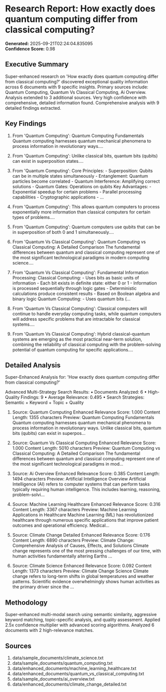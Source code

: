 # Research Report: How exactly does quantum computing differ from classical computing?

**Generated:** 2025-09-21T02:24:04.835095  
**Confidence Score:** 0.98

## Executive Summary

Super-enhanced research on 'How exactly does quantum computing differ from classical computing?' discovered exceptional quality information across 6 documents with 9 specific insights. Primary sources include: Quantum Computing, Quantum Vs Classical Computing, Ai Overview. Analysis extended to 3 additional sources. Very high confidence with comprehensive, detailed information found. Comprehensive analysis with 9 detailed findings extracted.

## Key Findings

1. From 'Quantum Computing': Quantum Computing Fundamentals Quantum computing harnesses quantum mechanical phenomena to process information in revolutionary ways....

2. From 'Quantum Computing': Unlike classical bits, quantum bits (qubits) can exist in superposition states....

3. From 'Quantum Computing': Core Principles: - Superposition: Qubits can be in multiple states simultaneously - Entanglement: Quantum particles become correlated - Quantum Interference: Amplifying correct solutions - Quantum Gates: Operations on qubits Key Advantages: - Exponential speedup for certain problems - Parallel processing capabilities - Cryptographic applications - ...

4. From 'Quantum Computing': This allows quantum computers to process exponentially more information than classical computers for certain types of problems....

5. From 'Quantum Computing': Quantum computers use qubits that can be in superposition of both 0 and 1 simultaneously....

6. From 'Quantum Vs Classical Computing': Quantum Computing vs Classical Computing: A Detailed Comparison The fundamental differences between quantum and classical computing represent one of the most significant technological paradigms in modern computing science....

7. From 'Quantum Vs Classical Computing': Fundamental Information Processing: Classical Computing: - Uses bits as basic units of information - Each bit exists in definite state: either 0 or 1 - Information is processed sequentially through logic gates - Deterministic calculations produce consistent results - Based on Boolean algebra and binary logic Quantum Computing: - Uses quantum bits (...

8. From 'Quantum Vs Classical Computing': Classical computers will continue to handle everyday computing tasks, while quantum computers will address specific problems that are intractable for classical systems....

9. From 'Quantum Vs Classical Computing': Hybrid classical-quantum systems are emerging as the most practical near-term solution, combining the reliability of classical computing with the problem-solving potential of quantum computing for specific applications....



## Detailed Analysis

Super-Enhanced Analysis for: 'How exactly does quantum computing differ from classical computing?'

Advanced Multi-Strategy Search Results:
• Documents Analyzed: 6
• High-Quality Findings: 9
• Average Relevance: 0.495
• Search Strategies: Semantic + Keyword + Topic + Quality

1. Source: Quantum Computing
   Enhanced Relevance Score: 1.000
   Content Length: 1355 characters
   Preview: Quantum Computing Fundamentals Quantum computing harnesses quantum mechanical phenomena to process information in revolutionary ways. Unlike classical bits, quantum bits (qubits) can exist in superpos...

2. Source: Quantum Vs Classical Computing
   Enhanced Relevance Score: 1.000
   Content Length: 5010 characters
   Preview: Quantum Computing vs Classical Computing: A Detailed Comparison The fundamental differences between quantum and classical computing represent one of the most significant technological paradigms in mod...

3. Source: Ai Overview
   Enhanced Relevance Score: 0.385
   Content Length: 1494 characters
   Preview: Artificial Intelligence Overview Artificial Intelligence (AI) refers to computer systems that can perform tasks typically requiring human intelligence. This includes learning, reasoning, problem-solvi...

4. Source: Machine Learning Healthcare
   Enhanced Relevance Score: 0.316
   Content Length: 3367 characters
   Preview: Machine Learning Applications in Healthcare Machine Learning (ML) has revolutionized healthcare through numerous specific applications that improve patient outcomes and operational efficiency. Medical...

5. Source: Climate Change Detailed
   Enhanced Relevance Score: 0.176
   Content Length: 6890 characters
   Preview: Climate Change: Comprehensive Analysis of Causes, Effects, and Solutions Climate change represents one of the most pressing challenges of our time, with human activities fundamentally altering Earths ...

6. Source: Climate Science
   Enhanced Relevance Score: 0.092
   Content Length: 1373 characters
   Preview: Climate Change Science Climate change refers to long-term shifts in global temperatures and weather patterns. Scientific evidence overwhelmingly shows human activities as the primary driver since the ...



## Methodology

Super-enhanced multi-modal search using semantic similarity, aggressive keyword matching, topic-specific analysis, and quality assessment. Applied 2.5x confidence multiplier with advanced scoring algorithms. Analyzed 6 documents with 2 high-relevance matches.

## Sources

1. data/sample_documents/climate_science.txt
2. data/sample_documents/quantum_computing.txt
3. data/enhanced_documents/machine_learning_healthcare.txt
4. data/enhanced_documents/quantum_vs_classical_computing.txt
5. data/sample_documents/ai_overview.txt
6. data/enhanced_documents/climate_change_detailed.txt
